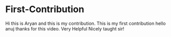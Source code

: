# First-Contribution
Hi this is Aryan and this is my contribution.
This is my first contribution
hello anuj thanks for this video. Very Helpful
Nicely taught sir!
